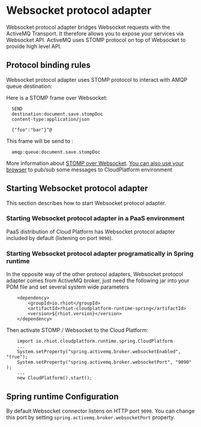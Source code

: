 # Websocket protocol adapter

Websocket protocol adapter bridges Websocket requests with the ActiveMQ Transport. It therefore allows you to expose your services via Websocket API. ActiveMQ uses STOMP protocol on top of Websocket to provide high level API.


## Protocol binding rules

Websocket protocol adapter uses STOMP protocol to interact with AMQP queue destination:

Here is a STOMP frame over Websocket:

      SEND
      destination:document.save.stompDoc
      content-type:application/json

      {"foo":"bar"}^@

This frame will be send to :

      amqp:queue:document.save.stompDoc

More information about [STOMP over Websocket](http://docs.spring.io/spring/docs/current/spring-framework-reference/html/websocket.html#websocket-stomp). 
[You can also use your browser](https://github.com/jmesnil/stomp-websocket) to pub/sub some messages to CloudPlatform environment 

## Starting Websocket protocol adapter

This section describes how to start Websocket protocol adapter.

### Starting Websocket protocol adapter in a PaaS environment

PaaS distribution of Cloud Platform has Websocket protocol adapter included by default (listening on port `9090`).

### Starting Websocket protocol adapter programatically in Spring runtime

In the opposite way of the other protocol adapters, Websocket protocol adapter comes from ActiveMQ broker, just need the following jar into your POM file and set several system wide parameters

    	<dependency>
    		<groupId>io.rhiot</groupId>
    		<artifactId>rhiot-cloudplatform-runtime-spring</artifactId>
    		<version>${rhiot.version}</version>
    	</dependency>

Then activate STOMP / Websocket to the Cloud Platform:

        import io.rhiot.cloudplatform.runtime.spring.CloudPlatform
        ...
        System.setProperty("spring.activemq.broker.websocketEnabled", "true");
        System.setProperty("spring.activemq.broker.websocketPort", "9090" );
        ...
        new CloudPlatform().start();


## Spring runtime Configuration

By default Websocket connector listens on HTTP port `9090`. You can change this port by setting `spring.activemq.broker.websocketPort` property.